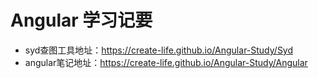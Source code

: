# Angular 学习记要
- syd查图工具地址：https://create-life.github.io/Angular-Study/Syd
- angular笔记地址：https://create-life.github.io/Angular-Study/Angular
